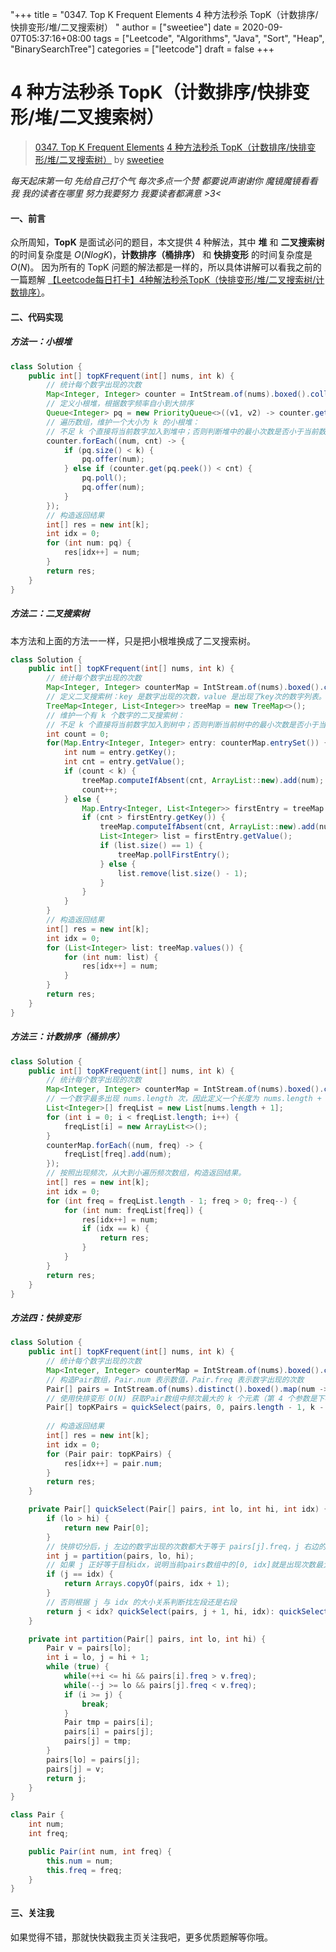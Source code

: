 "+++
title = "0347. Top K Frequent Elements 4 种方法秒杀 TopK（计数排序/快排变形/堆/二叉搜索树） "
author = ["sweetiee"]
date = 2020-09-07T05:37:16+08:00
tags = ["Leetcode", "Algorithms", "Java", "Sort", "Heap", "BinarySearchTree"]
categories = ["leetcode"]
draft = false
+++

# 4 种方法秒杀 TopK（计数排序/快排变形/堆/二叉搜索树）

> [0347. Top K Frequent Elements](https://leetcode-cn.com/problems/top-k-frequent-elements/)
> [4 种方法秒杀 TopK（计数排序/快排变形/堆/二叉搜索树）](https://leetcode-cn.com/problems/top-k-frequent-elements/solution/4-chong-fang-fa-miao-sha-topkji-shu-pai-xu-kuai-pa/) by [sweetiee](https://leetcode-cn.com/u/sweetiee/)

*每天起床第一句 先给自己打个气
每次多点一个赞 都要说声谢谢你
魔镜魔镜看看我 我的读者在哪里
努力我要努力 我要读者都满意 >3<*
#### 一、前言

众所周知，**TopK** 是面试必问的题目，本文提供 4 种解法，其中 **堆** 和 **二叉搜索树** 的时间复杂度是 $O(NlogK)$，**计数排序（桶排序）** 和 **快排变形** 的时间复杂度是 $O(N)$。
因为所有的 TopK 问题的解法都是一样的，所以具体讲解可以看我之前的一篇题解 [【Leetcode每日打卡】4种解法秒杀TopK（快排变形/堆/二叉搜索树/计数排序）](https://zhuanlan.zhihu.com/p/114699207)。

#### 二、代码实现
##### 方法一：小根堆
``` Java
class Solution {
    public int[] topKFrequent(int[] nums, int k) {
        // 统计每个数字出现的次数
        Map<Integer, Integer> counter = IntStream.of(nums).boxed().collect(Collectors.toMap(e -> e, e -> 1, Integer::sum));
        // 定义小根堆，根据数字频率自小到大排序
        Queue<Integer> pq = new PriorityQueue<>((v1, v2) -> counter.get(v1) - counter.get(v2));
        // 遍历数组，维护一个大小为 k 的小根堆：
        // 不足 k 个直接将当前数字加入到堆中；否则判断堆中的最小次数是否小于当前数字的出现次数，若是，则删掉堆中出现次数最少的一个数字，将当前数字加入堆中。
        counter.forEach((num, cnt) -> {
            if (pq.size() < k) {
                pq.offer(num);
            } else if (counter.get(pq.peek()) < cnt) {
                pq.poll();
                pq.offer(num);
            }
        });
        // 构造返回结果
        int[] res = new int[k];
        int idx = 0;
        for (int num: pq) {
            res[idx++] = num;
        }
        return res;
    }
}
```

##### 方法二：二叉搜索树
本方法和上面的方法一一样，只是把小根堆换成了二叉搜索树。
``` Java
class Solution {
    public int[] topKFrequent(int[] nums, int k) {
        // 统计每个数字出现的次数
        Map<Integer, Integer> counterMap = IntStream.of(nums).boxed().collect(Collectors.toMap(e -> e, e -> 1, Integer::sum));
        // 定义二叉搜索树：key 是数字出现的次数，value 是出现了key次的数字列表。
        TreeMap<Integer, List<Integer>> treeMap = new TreeMap<>();
        // 维护一个有 k 个数字的二叉搜索树：
        // 不足 k 个直接将当前数字加入到树中；否则判断当前树中的最小次数是否小于当前数字的出现次数，若是，则删掉树中出现次数最少的一个数字，将当前数字加入树中。
        int count = 0;
        for(Map.Entry<Integer, Integer> entry: counterMap.entrySet()) {
            int num = entry.getKey();
            int cnt = entry.getValue();
            if (count < k) {
                treeMap.computeIfAbsent(cnt, ArrayList::new).add(num);
                count++;
            } else {
                Map.Entry<Integer, List<Integer>> firstEntry = treeMap.firstEntry();
                if (cnt > firstEntry.getKey()) {
                    treeMap.computeIfAbsent(cnt, ArrayList::new).add(num);
                    List<Integer> list = firstEntry.getValue();
                    if (list.size() == 1) {
                        treeMap.pollFirstEntry();
                    } else {
                        list.remove(list.size() - 1);
                    }
                }
            }
        }
        // 构造返回结果
        int[] res = new int[k];
        int idx = 0;
        for (List<Integer> list: treeMap.values()) {
            for (int num: list) {
                res[idx++] = num;
            }
        }
        return res;
    }
}
```

##### 方法三：计数排序（桶排序）
``` Java
class Solution {
    public int[] topKFrequent(int[] nums, int k) {
        // 统计每个数字出现的次数
        Map<Integer, Integer> counterMap = IntStream.of(nums).boxed().collect(Collectors.toMap(e -> e, e -> 1, Integer::sum));
        // 一个数字最多出现 nums.length 次，因此定义一个长度为 nums.length + 1 的数组，freqList[i] 中存储出现次数为 i 的所有数字。
        List<Integer>[] freqList = new List[nums.length + 1];
        for (int i = 0; i < freqList.length; i++) {
            freqList[i] = new ArrayList<>();
        }
        counterMap.forEach((num, freq) -> {
            freqList[freq].add(num);
        });
        // 按照出现频次，从大到小遍历频次数组，构造返回结果。
        int[] res = new int[k];
        int idx = 0;
        for (int freq = freqList.length - 1; freq > 0; freq--) {
            for (int num: freqList[freq]) {
                res[idx++] = num;
                if (idx == k) {
                    return res;
                }
            }
        }
        return res;
    }
}
```

##### 方法四：快排变形
``` Java
class Solution {
    public int[] topKFrequent(int[] nums, int k) {
        // 统计每个数字出现的次数
        Map<Integer, Integer> counterMap = IntStream.of(nums).boxed().collect(Collectors.toMap(e -> e, e -> 1, Integer::sum));
        // 构造Pair数组，Pair.num 表示数值，Pair.freq 表示数字出现的次数
        Pair[] pairs = IntStream.of(nums).distinct().boxed().map(num -> new Pair(num, counterMap.get(num))).toArray(Pair[]::new);
        // 使用快排变形 O(N) 获取Pair数组中频次最大的 k 个元素（第 4 个参数是下标，因此是 k - 1）。
        Pair[] topKPairs = quickSelect(pairs, 0, pairs.length - 1, k - 1);
        
        // 构造返回结果
        int[] res = new int[k];
        int idx = 0;
        for (Pair pair: topKPairs) {
            res[idx++] = pair.num;
        }
        return res;
    }

    private Pair[] quickSelect(Pair[] pairs, int lo, int hi, int idx) {
        if (lo > hi) {
            return new Pair[0];
        }
        // 快排切分后，j 左边的数字出现的次数都大于等于 pairs[j].freq，j 右边的数字出现的次数都小于等于 pairs[j].freq。
        int j = partition(pairs, lo, hi);
        // 如果 j 正好等于目标idx，说明当前pairs数组中的[0, idx]就是出现次数最大的 K 个元素。
        if (j == idx) {
            return Arrays.copyOf(pairs, idx + 1);
        }
        // 否则根据 j 与 idx 的大小关系判断找左段还是右段
        return j < idx? quickSelect(pairs, j + 1, hi, idx): quickSelect(pairs, lo, j - 1, idx);
    }

    private int partition(Pair[] pairs, int lo, int hi) {
        Pair v = pairs[lo];
        int i = lo, j = hi + 1;
        while (true) {
            while(++i <= hi && pairs[i].freq > v.freq);
            while(--j >= lo && pairs[j].freq < v.freq);
            if (i >= j) {
                break;
            }
            Pair tmp = pairs[i];
            pairs[i] = pairs[j];
            pairs[j] = tmp;
        }
        pairs[lo] = pairs[j];
        pairs[j] = v;
        return j;
    }
}

class Pair {
    int num;
    int freq;

    public Pair(int num, int freq) {
        this.num = num;
        this.freq = freq;
    }
}
```
#### 三、关注我
如果觉得不错，那就快快戳我主页关注我吧，更多优质题解等你哦。